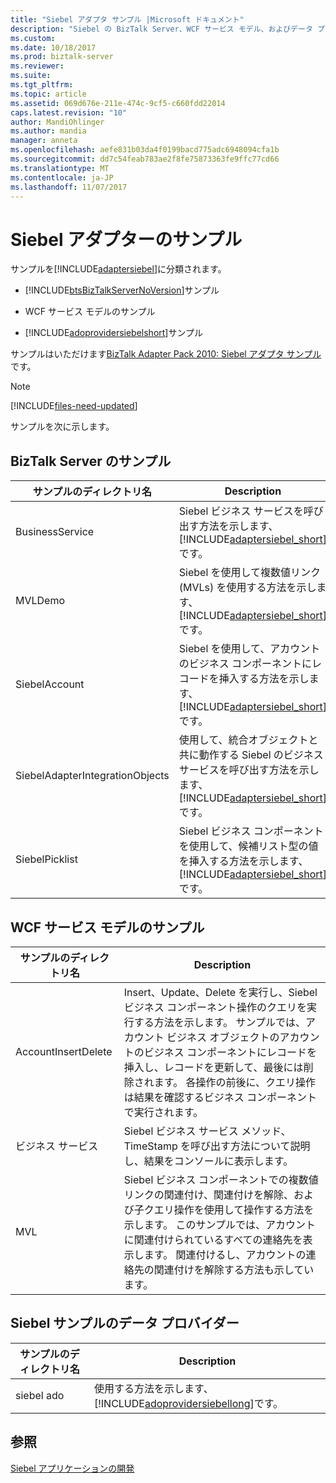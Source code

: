 ```yaml
---
title: "Siebel アダプタ サンプル |Microsoft ドキュメント"
description: "Siebel の BizTalk Server、WCF サービス モデル、およびデータ プロバイダーで使用できる Siebel WCF アダプタ サンプル"
ms.custom: 
ms.date: 10/18/2017
ms.prod: biztalk-server
ms.reviewer: 
ms.suite: 
ms.tgt_pltfrm: 
ms.topic: article
ms.assetid: 069d676e-211e-474c-9cf5-c660fdd22014
caps.latest.revision: "10"
author: MandiOhlinger
ms.author: mandia
manager: anneta
ms.openlocfilehash: aefe831b03da4f0199bacd775adc6948094cfa1b
ms.sourcegitcommit: dd7c54feab783ae2f8fe75873363fe9ffc77cd66
ms.translationtype: MT
ms.contentlocale: ja-JP
ms.lasthandoff: 11/07/2017
---
```

# <a name="samples-for-the-siebel-adapter"></a>Siebel アダプターのサンプル
サンプルを[!INCLUDE[adaptersiebel](../../includes/adaptersiebel-md.md)]に分類されます。  
  
-   [!INCLUDE[btsBizTalkServerNoVersion](../../includes/btsbiztalkservernoversion-md.md)]サンプル  
  
-   WCF サービス モデルのサンプル  
  
-   [!INCLUDE[adoprovidersiebelshort](../../includes/adoprovidersiebelshort-md.md)]サンプル  
 
  
サンプルはいただけます[BizTalk Adapter Pack 2010: Siebel アダプタ サンプル](https://www.microsoft.com/download/details.aspx?id=6492)です。 

> [!NOTE]
> [!INCLUDE[files-need-updated](../../includes/files-need-updated.md)]
  
サンプルを次に示します。
  
## <a name="biztalk-server-samples"></a>BizTalk Server のサンプル  
  
|サンプルのディレクトリ名|Description|  
|---------------------------|-----------------|  
|BusinessService|Siebel ビジネス サービスを呼び出す方法を示します、[!INCLUDE[adaptersiebel_short](../../includes/adaptersiebel-short-md.md)]です。|  
|MVLDemo|Siebel を使用して複数値リンク (MVLs) を使用する方法を示します、[!INCLUDE[adaptersiebel_short](../../includes/adaptersiebel-short-md.md)]です。|  
|SiebelAccount|Siebel を使用して、アカウントのビジネス コンポーネントにレコードを挿入する方法を示します、[!INCLUDE[adaptersiebel_short](../../includes/adaptersiebel-short-md.md)]です。|  
|SiebelAdapterIntegrationObjects|使用して、統合オブジェクトと共に動作する Siebel のビジネス サービスを呼び出す方法を示します、[!INCLUDE[adaptersiebel_short](../../includes/adaptersiebel-short-md.md)]です。|  
|SiebelPicklist|Siebel ビジネス コンポーネントを使用して、候補リスト型の値を挿入する方法を示します、[!INCLUDE[adaptersiebel_short](../../includes/adaptersiebel-short-md.md)]です。|  
  
## <a name="wcf-service-model-samples"></a>WCF サービス モデルのサンプル 
  
|サンプルのディレクトリ名|Description|  
|---------------------------|-----------------|  
|AccountInsertDelete|Insert、Update、Delete を実行し、Siebel ビジネス コンポーネント操作のクエリを実行する方法を示します。 サンプルでは、アカウント ビジネス オブジェクトのアカウントのビジネス コンポーネントにレコードを挿入し、レコードを更新して、最後には削除されます。 各操作の前後に、クエリ操作は結果を確認するビジネス コンポーネントで実行されます。|  
|ビジネス サービス|Siebel ビジネス サービス メソッド、TimeStamp を呼び出す方法について説明し、結果をコンソールに表示します。|  
|MVL|Siebel ビジネス コンポーネントでの複数値リンクの関連付け、関連付けを解除、および子クエリ操作を使用して操作する方法を示します。 このサンプルでは、アカウントに関連付けられているすべての連絡先を表示します。 関連付けるし、アカウントの連絡先の関連付けを解除する方法も示しています。|  
  
## <a name="data-provider-for-siebel-sample"></a>Siebel サンプルのデータ プロバイダー  
  
|サンプルのディレクトリ名|Description|  
|---------------------------|-----------------|  
|siebel ado|使用する方法を示します、[!INCLUDE[adoprovidersiebellong](../../includes/adoprovidersiebellong-md.md)]です。|  
  
 
## <a name="see-also"></a>参照  
[Siebel アプリケーションの開発](../../adapters-and-accelerators/adapter-siebel/develop-your-siebel-applications.md)